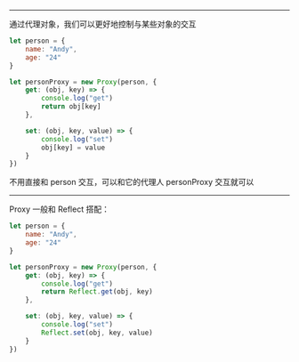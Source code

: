 
---

通过代理对象，我们可以更好地控制与某些对象的交互

```javascript
let person = {
	name: "Andy",
	age: "24"
}

let personProxy = new Proxy(person, {
	get: (obj, key) => {
		console.log("get")
		return obj[key]
	},

	set: (obj, key, value) => {
		console.log("set")
		obj[key] = value
	}
})
```

不用直接和 person 交互，可以和它的代理人 personProxy 交互就可以

---

Proxy 一般和 Reflect 搭配：

```javascript
let person = {
	name: "Andy",
	age: "24"
}

let personProxy = new Proxy(person, {
	get: (obj, key) => {
		console.log("get")
		return Reflect.get(obj, key)
	},

	set: (obj, key, value) => {
		console.log("set")
		Reflect.set(obj, key, value)
	}
})
```
